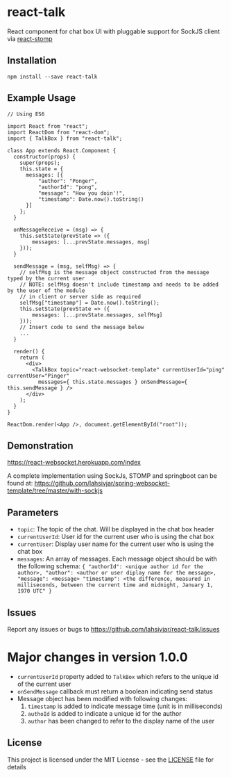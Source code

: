 # react-talk

React component for chat box UI with pluggable support for SockJS client via [react-stomp](https://github.com/lahsivjar/react-stomp)

## Installation

```
npm install --save react-talk
```

## Example Usage

```
// Using ES6

import React from "react";
import ReactDom from "react-dom";
import { TalkBox } from "react-talk";

class App extends React.Component {
  constructor(props) {
    super(props);
    this.state = {
      messages: [{
          "author": "Ponger",
          "authorId": "pong",
          "message": "How you doin'!",
          "timestamp": Date.now().toString()
      }]
    };
  }

  onMessageReceive = (msg) => {
    this.setState(prevState => ({
        messages: [...prevState.messages, msg]
    }));
  }

  sendMessage = (msg, selfMsg) => {
    // selfMsg is the message object constructed from the message typed by the current user
    // NOTE: selfMsg doesn't include timestamp and needs to be added by the user of the module
    // in client or server side as required
    selfMsg["timestamp"] = Date.now().toString();
    this.setState(prevState => ({
        messages: [...prevState.messages, selfMsg]
    }));
    // Insert code to send the message below
    ...
  }

  render() {
    return (
      <div>
        <TalkBox topic="react-websocket-template" currentUserId="ping" currentUser="Pinger"
          messages={ this.state.messages } onSendMessage={ this.sendMessage } />
      </div>
    );
  }
}

ReactDom.render(<App />, document.getElementById("root"));
```

## Demonstration
https://react-websocket.herokuapp.com/index

A complete implementation using SockJs, STOMP and springboot can be found at: https://github.com/lahsivjar/spring-websocket-template/tree/master/with-sockjs

## Parameters

* `topic`: The topic of the chat. Will be displayed in the chat box header
* `currentUserId`: User id for the current user who is using the chat box
* `currentUser`: Display user name for the current user who is using the chat box
* `messages`: An array of messages. Each message object should be with the following schema:
        ```
        {
          "authorId": <unique author id for the author>,
          "author": <author or user diplay name for the message>,
          "message": <message>
          "timestamp": <the difference, measured in milliseconds, between the current time and midnight, January 1, 1970 UTC"
        }
        ```

## Issues

Report any issues or bugs to https://github.com/lahsivjar/react-talk/issues

# Major changes in version 1.0.0

* `currentUserId` property added to `TalkBox` which refers to the unique id of the current user
* `onSendMessage` callback must return a boolean indicating send status
* Message object has been modified with following changes:
  1. `timestamp` is added to indicate message time (unit is in milliseconds)
  2. `authoId` is added to indicate a unique id for the author
  3. `author` has been changed to refer to the display name of the user

## License

This project is licensed under the MIT License - see the [LICENSE](LICENSE) file for details
